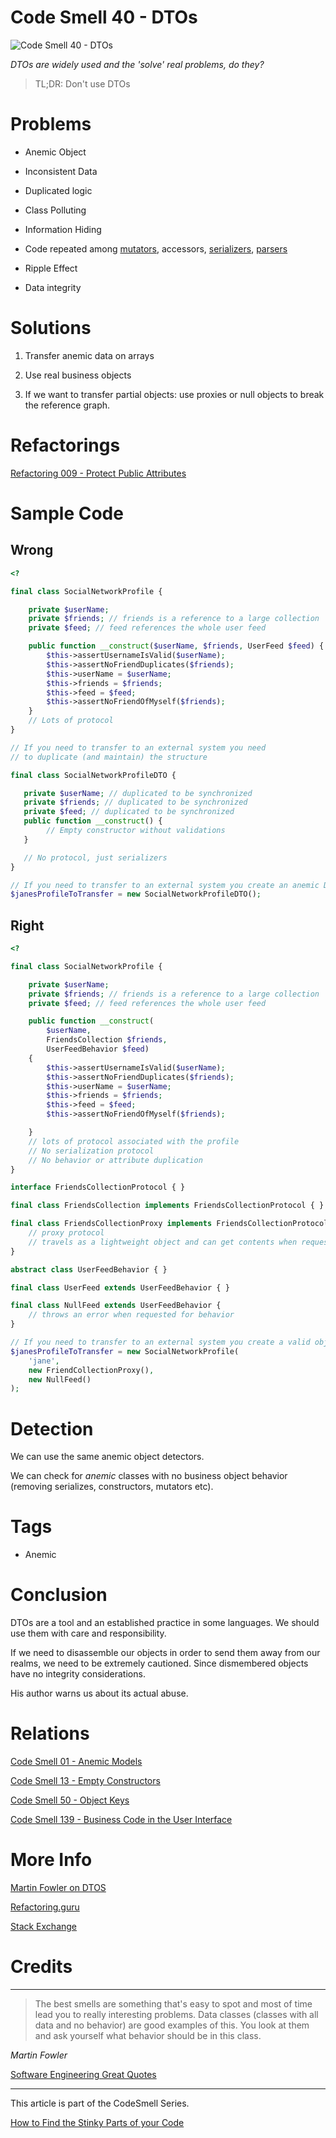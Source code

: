 # Code Smell 40 - DTOs

![Code Smell 40 - DTOs](Code%20Smell%2040%20-%20DTOs.jpeg)

*DTOs are widely used and the 'solve' real problems, do they?*

> TL;DR: Don't use DTOs

# Problems

- Anemic Object

- Inconsistent Data

- Duplicated logic

- Class Polluting

- Information Hiding 

- Code repeated among [mutators](https://en.wikipedia.org/wiki/Mutator_method), accessors, [serializers](https://en.wikipedia.org/wiki/Serialization), [parsers](https://en.wikipedia.org/wiki/Parsing)

- Ripple Effect

- Data integrity

# Solutions

1. Transfer anemic data on arrays

2. Use real business objects

3. If we want to transfer partial objects: use proxies or null objects to break the reference graph.

# Refactorings

[Refactoring 009 - Protect Public Attributes](https://github.com/mcsee/Software-Design-Articles/tree/main/Articles/Refactorings/Refactoring%20009%20-%20Protect%20Public%20Attributes/readme.md)

# Sample Code

## Wrong

<!-- [Gist Url](https://gist.github.com/mcsee/91a2d630101ba6137f64195e76c1b266) -->

```php
<?

final class SocialNetworkProfile {

    private $userName;
    private $friends; // friends is a reference to a large collection
    private $feed; // feed references the whole user feed

    public function __construct($userName, $friends, UserFeed $feed) {
        $this->assertUsernameIsValid($userName);
        $this->assertNoFriendDuplicates($friends);
        $this->userName = $userName;
        $this->friends = $friends;
        $this->feed = $feed;
        $this->assertNoFriendOfMyself($friends);
    }
    // Lots of protocol
}

// If you need to transfer to an external system you need
// to duplicate (and maintain) the structure

final class SocialNetworkProfileDTO {

   private $userName; // duplicated to be synchronized
   private $friends; // duplicated to be synchronized
   private $feed; // duplicated to be synchronized
   public function __construct() {
        // Empty constructor without validations
   }

   // No protocol, just serializers
}

// If you need to transfer to an external system you create an anemic DTO
$janesProfileToTransfer = new SocialNetworkProfileDTO();
```

## Right

<!-- [Gist Url](https://gist.github.com/mcsee/e1ecfdec6bd0fbe72f2d9ee7664af1c4) -->

```php
<?

final class SocialNetworkProfile {

    private $userName;
    private $friends; // friends is a reference to a large collection
    private $feed; // feed references the whole user feed

    public function __construct(
        $userName,
        FriendsCollection $friends, 
        UserFeedBehavior $feed) 
    {
        $this->assertUsernameIsValid($userName);
        $this->assertNoFriendDuplicates($friends);
        $this->userName = $userName;
        $this->friends = $friends;
        $this->feed = $feed;
        $this->assertNoFriendOfMyself($friends);

    }
    // lots of protocol associated with the profile
    // No serialization protocol
    // No behavior or attribute duplication
}

interface FriendsCollectionProtocol { }

final class FriendsCollection implements FriendsCollectionProtocol { }

final class FriendsCollectionProxy implements FriendsCollectionProtocol {
    // proxy protocol
    // travels as a lightweight object and can get contents when requested
}

abstract class UserFeedBehavior { }

final class UserFeed extends UserFeedBehavior { }

final class NullFeed extends UserFeedBehavior {
    // throws an error when requested for behavior
}

// If you need to transfer to an external system you create a valid object
$janesProfileToTransfer = new SocialNetworkProfile(
    'jane', 
    new FriendCollectionProxy(), 
    new NullFeed()
);
```

# Detection

We can use the same anemic object detectors. 

We can check for *anemic* classes with no business object behavior (removing serializes, constructors, mutators etc).
 
 # Tags

-  Anemic

# Conclusion

DTOs are a tool and an established practice in some languages. We should use them with care and responsibility.

If we need to disassemble our objects in order to send them away from our realms, we need to be extremely cautioned. Since dismembered objects have no integrity considerations.

His author warns us about its actual abuse.
 
# Relations

[Code Smell 01 - Anemic Models](https://github.com/mcsee/Software-Design-Articles/tree/main/Articles/Code%20Smells/Code%20Smell%2001%20-%20Anemic%20Models/readme.md) 

[Code Smell 13 - Empty Constructors](https://github.com/mcsee/Software-Design-Articles/tree/main/Articles/Code%20Smells/Code%20Smell%2013%20-%20Empty%20Constructors/readme.md)

[Code Smell 50 - Object Keys](https://github.com/mcsee/Software-Design-Articles/tree/main/Articles/Code%20Smells/Code%20Smell%2050%20-%20Object%20Keys/readme.md)

[Code Smell 139 - Business Code in the User Interface](https://github.com/mcsee/Software-Design-Articles/tree/main/Articles/Code%20Smells/Code%20Smell%20139%20-%20Business%20Code%20in%20the%20User%20Interface/readme.md)

# More Info

[Martin Fowler on DTOS](https://martinfowler.com/bliki/LocalDTO.html)

[Refactoring.guru](https://refactoring.guru/es/smells/data-class)

[Stack Exchange](https://softwareengineering.stackexchange.com/questions/171457/what-is-the-point-of-using-dto-data-transfer-objects)

# Credits

 

* * *

> The best smells are something that's easy to spot and most of time lead you to really interesting problems. Data classes (classes with all data and no behavior) are good examples of this. You look at them and ask yourself what behavior should be in this class. 

_Martin Fowler_
 
[Software Engineering Great Quotes](https://github.com/mcsee/Software-Design-Articles/tree/main/Articles/Quotes/Software%20Engineering%20Great%20Quotes/readme.md)

* * *

This article is part of the CodeSmell Series.

[How to Find the Stinky Parts of your Code](https://github.com/mcsee/Software-Design-Articles/tree/main/Articles/Code%20Smells/How%20to%20Find%20the%20Stinky%20parts%20of%20your%20Code/readme.md)